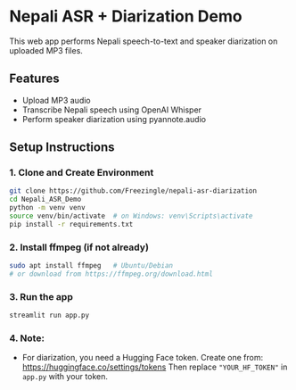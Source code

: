 # Nepali ASR + Diarization Demo

This web app performs Nepali speech-to-text and speaker diarization on uploaded MP3 files.

## Features

- Upload MP3 audio
- Transcribe Nepali speech using OpenAI Whisper
- Perform speaker diarization using pyannote.audio

## Setup Instructions

### 1. Clone and Create Environment

```bash
git clone https://github.com/Freezingle/nepali-asr-diarization
cd Nepali_ASR_Demo
python -m venv venv
source venv/bin/activate  # on Windows: venv\Scripts\activate
pip install -r requirements.txt
```

### 2. Install ffmpeg (if not already)

```bash
sudo apt install ffmpeg   # Ubuntu/Debian
# or download from https://ffmpeg.org/download.html
```

### 3. Run the app

```bash
streamlit run app.py
```

### 4. Note:

- For diarization, you need a Hugging Face token.
  Create one from: https://huggingface.co/settings/tokens
  Then replace `"YOUR_HF_TOKEN"` in `app.py` with your token.
